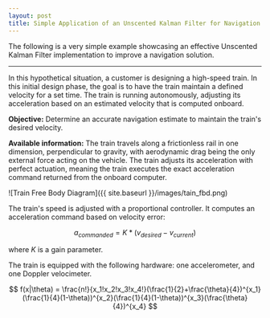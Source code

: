 ```yaml
---
layout: post
title: Simple Application of an Unscented Kalman Filter for Navigation
---
```


The following is a very simple example showcasing an effective Unscented Kalman Filter implementation to improve a navigation solution.

***

In this hypothetical situation, a customer is designing a high-speed train. In this initial design phase, the goal is to have the train maintain a defined velocity for a set time. The train is running autonomously, adjusting its acceleration based on an estimated velocity that is computed onboard. 

__Objective:__ Determine an accurate navigation estimate to maintain the train's desired velocity.

__Available information:__ The train travels along a frictionless rail in one dimension, perpendicular to gravity, with aerodynamic drag being the only external force acting on the vehicle. The train adjusts its acceleration with perfect actuation, meaning the train executes the exact acceleration command returned from the onboard computer.

![Train Free Body Diagram]({{ site.baseurl }}/images/tain_fbd.png)

The train's speed is adjusted with a proportional controller. It computes an acceleration command based on velocity error:

$$ a_{commanded} = K*(v_{desired} - v_{current}) $$

where $K$ is a gain parameter.

The train is equipped with the following hardware: one accelerometer, and one Doppler velocimeter. 

   $$ f(x|\theta) = \frac{n!}{x_1!x_2!x_3!x_4!}(\frac{1}{2}+\frac{\theta}{4})^{x_1}(\frac{1}{4}(1-\theta))^{x_2}(\frac{1}{4}(1-\theta))^{x_3}(\frac{\theta}{4})^{x_4} $$
